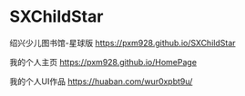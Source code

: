 # SXChildStar
绍兴少儿图书馆-星球版 https://pxm928.github.io/SXChildStar


我的个人主页 https://pxm928.github.io/HomePage

我的个人UI作品 https://huaban.com/wur0xpbt9u/
